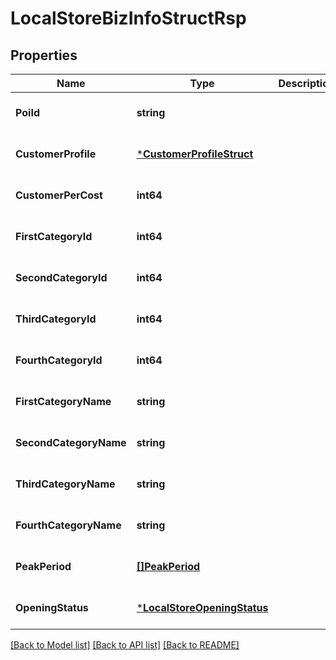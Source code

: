 # LocalStoreBizInfoStructRsp

## Properties
Name | Type | Description | Notes
------------ | ------------- | ------------- | -------------
**PoiId** | **string** |  | [optional] [default to null]
**CustomerProfile** | [***CustomerProfileStruct**](customer_profile_struct.md) |  | [optional] [default to null]
**CustomerPerCost** | **int64** |  | [optional] [default to null]
**FirstCategoryId** | **int64** |  | [optional] [default to null]
**SecondCategoryId** | **int64** |  | [optional] [default to null]
**ThirdCategoryId** | **int64** |  | [optional] [default to null]
**FourthCategoryId** | **int64** |  | [optional] [default to null]
**FirstCategoryName** | **string** |  | [optional] [default to null]
**SecondCategoryName** | **string** |  | [optional] [default to null]
**ThirdCategoryName** | **string** |  | [optional] [default to null]
**FourthCategoryName** | **string** |  | [optional] [default to null]
**PeakPeriod** | [**[]PeakPeriod**](peak_period.md) |  | [optional] [default to null]
**OpeningStatus** | [***LocalStoreOpeningStatus**](LocalStoreOpeningStatus.md) |  | [optional] [default to null]

[[Back to Model list]](../README.md#documentation-for-models) [[Back to API list]](../README.md#documentation-for-api-endpoints) [[Back to README]](../README.md)


